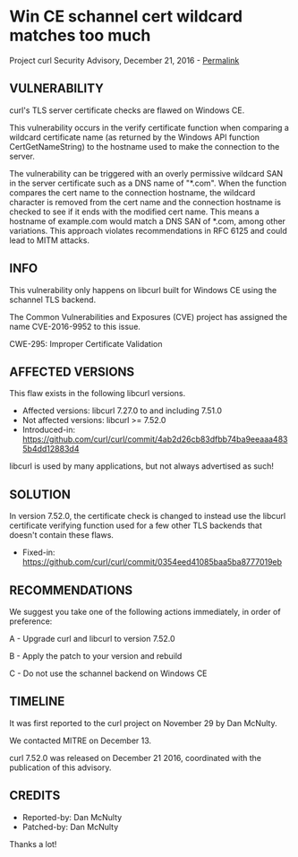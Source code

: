 Win CE schannel cert wildcard matches too much
==============================================

Project curl Security Advisory, December 21, 2016 -
[Permalink](https://curl.se/docs/CVE-2016-9952.html)

VULNERABILITY
-------------

curl's TLS server certificate checks are flawed on Windows CE.

This vulnerability occurs in the verify certificate function when comparing a
wildcard certificate name (as returned by the Windows API function
CertGetNameString) to the hostname used to make the connection to the server.

The vulnerability can be triggered with an overly permissive wildcard SAN in
the server certificate such as a DNS name of "*.com". When the function
compares the cert name to the connection hostname, the wildcard character is
removed from the cert name and the connection hostname is checked to see if it
ends with the modified cert name. This means a hostname of example.com would
match a DNS SAN of *.com, among other variations. This approach violates
recommendations in RFC 6125 and could lead to MITM attacks.

INFO
----

This vulnerability only happens on libcurl built for Windows CE using the
schannel TLS backend.

The Common Vulnerabilities and Exposures (CVE) project has assigned the name
CVE-2016-9952 to this issue.

CWE-295: Improper Certificate Validation

AFFECTED VERSIONS
-----------------

This flaw exists in the following libcurl versions.

- Affected versions: libcurl 7.27.0 to and including 7.51.0
- Not affected versions: libcurl >= 7.52.0
- Introduced-in: https://github.com/curl/curl/commit/4ab2d26cb83dfbb74ba9eeaaa4835b4dd12883d4

libcurl is used by many applications, but not always advertised as such!

SOLUTION
------------

In version 7.52.0, the certificate check is changed to instead use the libcurl
certificate verifying function used for a few other TLS backends that doesn't
contain these flaws.

- Fixed-in: https://github.com/curl/curl/commit/0354eed41085baa5ba8777019eb

RECOMMENDATIONS
---------------

We suggest you take one of the following actions immediately, in order of
preference:

 A - Upgrade curl and libcurl to version 7.52.0

 B - Apply the patch to your version and rebuild

 C - Do not use the schannel backend on Windows CE

TIMELINE
---------

It was first reported to the curl project on November 29 by Dan McNulty.

We contacted MITRE on December 13.

curl 7.52.0 was released on December 21 2016, coordinated with the publication
of this advisory.

CREDITS
-------

- Reported-by: Dan McNulty
- Patched-by: Dan McNulty

Thanks a lot!

